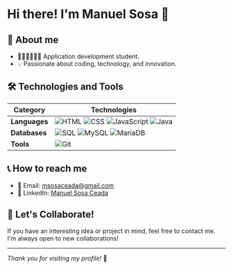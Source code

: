 # Hi there! I'm Manuel Sosa 👋

## 🚀 About me
- 🧑🏼‍💻🧑🏻‍💻 Application development student.
- 💡 Passionate about coding, technology, and innovation.

## 🛠️ Technologies and Tools

| **Category**       | **Technologies**                                                                                                                                          |
|--------------------|-----------------------------------------------------------------------------------------------------------------------------------------------------------|
| **Languages**      | ![HTML](https://img.shields.io/badge/HTML-E34F26?style=for-the-badge&logo=html5&logoColor=white) ![CSS](https://img.shields.io/badge/CSS-1572B6?style=for-the-badge&logo=css3&logoColor=white) ![JavaScript](https://img.shields.io/badge/JavaScript-F7DF1E?style=for-the-badge&logo=javascript&logoColor=black) ![Java](https://img.shields.io/badge/Java-007396?style=for-the-badge&logo=java&logoColor=white)  |
| **Databases**      |  ![SQL](https://img.shields.io/badge/SQL-4479A1?style=for-the-badge&logo=sql&logoColor=white) ![MySQL](https://img.shields.io/badge/MySQL-4479A1?style=for-the-badge&logo=mysql&logoColor=white)  ![MariaDB](https://img.shields.io/badge/MariaDB-003545?style=for-the-badge&logo=mariadb&logoColor=white) |
| **Tools**          | ![Git](https://img.shields.io/badge/Git-F05032?style=for-the-badge&logo=git&logoColor=white) |

## 📞 How to reach me
- 📧 Email: msosaceada@gmail.com
- 💼 LinkedIn: [Manuel Sosa Ceada](https://www.linkedin.com/in/manuel-sosa-ceada-98a9342b8/)

## 🤝 Let's Collaborate!
If you have an interesting idea or project in mind, feel free to contact me. I'm always open to new collaborations!

---

_Thank you for visiting my profile!_ 🌟
